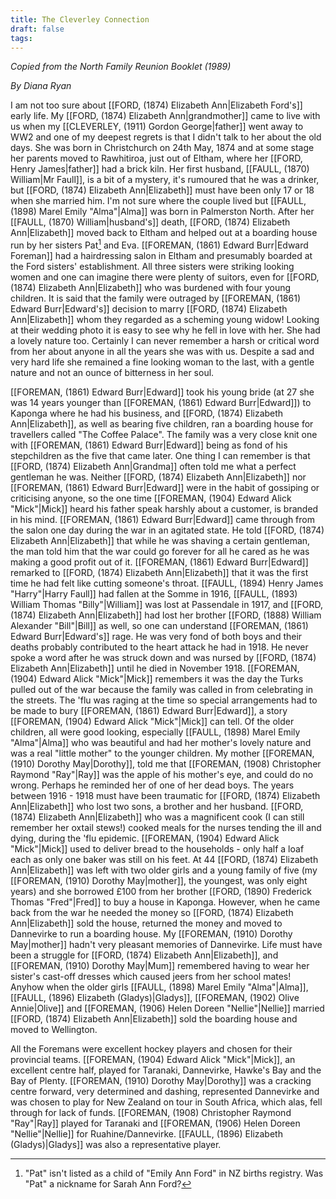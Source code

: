 ```yaml
---
title: The Cleverley Connection
draft: false
tags:
---
```

*Copied from the North Family Reunion Booklet (1989)*

*By Diana Ryan*

I am not too sure about [[FORD, (1874) Elizabeth Ann|Elizabeth Ford's]] early life. My [[FORD, (1874) Elizabeth Ann|grandmother]] came to live with us when my [[CLEVERLEY, (1911) Gordon George|father]] went away to WW2 and one of my deepest regrets is that I didn't talk to her about the old days. She was born in Christchurch on 24th May, 1874 and at some stage her parents moved to Rawhitiroa, just out of Eltham, where her [[FORD, Henry James|father]] had a brick kiln. Her first husband, [[FAULL, (1870) William|Mr Faull]], is a bit of a mystery, it's rumoured that he was a drinker, but [[FORD, (1874) Elizabeth Ann|Elizabeth]] must have been only 17 or 18 when she married him. I'm not sure where the couple lived but [[FAULL, (1898) Marel Emily "Alma"|Alma]] was born in Palmerston North. After her [[FAULL, (1870) William|husband's]] death, [[FORD, (1874) Elizabeth Ann|Elizabeth]] moved back to Eltham and helped out at a boarding house run by her sisters Pat[^1] and Eva. [[FOREMAN, (1861) Edward Burr|Edward Foreman]] had a hairdressing salon in Eltham and presumably boarded at the Ford sisters' establishment. All three sisters were striking looking women and one can imagine there were plenty of suitors, even for [[FORD, (1874) Elizabeth Ann|Elizabeth]] who was burdened with four young children. It is said that the family were outraged by [[FOREMAN, (1861) Edward Burr|Edward's]] decision to marry [[FORD, (1874) Elizabeth Ann|Elizabeth]] whom they regarded as a scheming young widow! Looking at their wedding photo it is easy to see why he fell in love with her. She had a lovely nature too. Certainly I can never remember a harsh or critical word from her about anyone in all the years she was with us. Despite a sad and very hard life she remained a fine looking woman to the last, with a gentle nature and not an ounce of bitterness in her soul.

[[FOREMAN, (1861) Edward Burr|Edward]] took his young bride (at 27 she was 14 years younger than [[FOREMAN, (1861) Edward Burr|Edward]]) to Kaponga where he had his business, and [[FORD, (1874) Elizabeth Ann|Elizabeth]], as well as bearing five children, ran a boarding house for travellers called "The Coffee Palace". The family was a very close knit one with [[FOREMAN, (1861) Edward Burr|Edward]] being as fond of his stepchildren as the five that came later. One thing I can remember is that [[FORD, (1874) Elizabeth Ann|Grandma]] often told me what a perfect gentleman he was. Neither [[FORD, (1874) Elizabeth Ann|Elizabeth]] nor [[FOREMAN, (1861) Edward Burr|Edward]] were in the habit of gossiping or criticising anyone, so the one time [[FOREMAN, (1904) Edward Alick "Mick"|Mick]] heard his father speak harshly about a customer, is branded in his mind. [[FOREMAN, (1861) Edward Burr|Edward]] came through from the salon one day during the war in an agitated state. He told [[FORD, (1874) Elizabeth Ann|Elizabeth]] that while he was shaving a certain gentleman, the man told him that the war could go forever for all he cared as he was making a good profit out of it. [[FOREMAN, (1861) Edward Burr|Edward]] remarked to [[FORD, (1874) Elizabeth Ann|Elizabeth]] that it was the first time he had felt like cutting someone's throat. [[FAULL, (1894) Henry James "Harry"|Harry Faull]] had fallen at the Somme in 1916, [[FAULL, (1893) William Thomas "Billy"|William]] was lost at Passendale in 1917, and [[FORD, (1874) Elizabeth Ann|Elizabeth]] had lost her brother [[FORD, (1888) William Alexander "Bill"|Bill]] as well, so one can understand [[FOREMAN, (1861) Edward Burr|Edward's]] rage. He was very fond of both boys and their deaths probably contributed to the heart attack he had in 1918. He never spoke a word after he was struck down and was nursed by [[FORD, (1874) Elizabeth Ann|Elizabeth]] until he died in November 1918. [[FOREMAN, (1904) Edward Alick "Mick"|Mick]] remembers it was the day the Turks pulled out of the war because the family was called in from celebrating in the streets. The 'flu was raging at the time so special arrangements had to be made to bury [[FOREMAN, (1861) Edward Burr|Edward]], a story [[FOREMAN, (1904) Edward Alick "Mick"|Mick]] can tell. Of the older children, all were good looking, especially [[FAULL, (1898) Marel Emily "Alma"|Alma]] who was beautiful and had her mother's lovely nature and was a real "little mother" to the younger children. My mother [[FOREMAN, (1910) Dorothy May|Dorothy]], told me that [[FOREMAN, (1908) Christopher Raymond "Ray"|Ray]] was the apple of his mother's eye, and could do no wrong. Perhaps he reminded her of one of her dead boys. The years between 1916 - 1918 must have been traumatic for [[FORD, (1874) Elizabeth Ann|Elizabeth]] who lost two sons, a brother and her husband. [[FORD, (1874) Elizabeth Ann|Elizabeth]] who was a magnificent cook (I can still remember her oxtail stews!) cooked meals for the nurses tending the ill and dying, during the 'flu epidemic. [[FOREMAN, (1904) Edward Alick "Mick"|Mick]] used to deliver bread to the households - only half a loaf each as only one baker was still on his feet. At 44 [[FORD, (1874) Elizabeth Ann|Elizabeth]] was left with two older girls and a young family of five (my [[FOREMAN, (1910) Dorothy May|mother]], the youngest, was only eight years) and she borrowed £100 from her brother [[FORD, (1890) Frederick Thomas "Fred"|Fred]] to buy a house in Kaponga. However, when he came back from the war he needed the money so [[FORD, (1874) Elizabeth Ann|Elizabeth]] sold the house, returned the money and moved to Dannevirke to run a boarding house. My [[FOREMAN, (1910) Dorothy May|mother]] hadn't very pleasant memories of Dannevirke. Life must have been a struggle for [[FORD, (1874) Elizabeth Ann|Elizabeth]], and [[FOREMAN, (1910) Dorothy May|Mum]] remembered having to wear her sister's cast-off dresses which caused jeers from her school mates! Anyhow when the older girls [[FAULL, (1898) Marel Emily "Alma"|Alma]], [[FAULL, (1896) Elizabeth (Gladys)|Gladys]], [[FOREMAN, (1902) Olive Annie|Olive]] and [[FOREMAN, (1906) Helen Doreen "Nellie"|Nellie]] married [[FORD, (1874) Elizabeth Ann|Elizabeth]] sold the boarding house and moved to Wellington.

All the Foremans were excellent hockey players and chosen for their provincial teams. [[FOREMAN, (1904) Edward Alick "Mick"|Mick]], an excellent centre half, played for Taranaki, Dannevirke, Hawke's Bay and the Bay of Plenty. [[FOREMAN, (1910) Dorothy May|Dorothy]] was a cracking centre forward, very determined and dashing, represented Dannevirke and was chosen to play for New Zealand on tour in South Africa, which alas, fell through for lack of funds. [[FOREMAN, (1908) Christopher Raymond "Ray"|Ray]] played for Taranaki and [[FOREMAN, (1906) Helen Doreen "Nellie"|Nellie]] for Ruahine/Dannevirke. [[FAULL, (1896) Elizabeth (Gladys)|Gladys]] was also a representative player.


[^1]: "Pat" isn't listed as a child of "Emily Ann Ford" in NZ births registry. Was "Pat" a nickname for Sarah Ann Ford?
